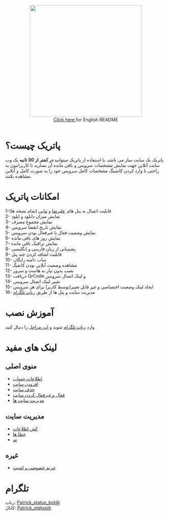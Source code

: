 <div align="center"><img src="https://raw.githubusercontent.com/Kup1ng/Patrick/main/images/patrick.png" width="350"></div>
<div align="center">
<a href="https://github.com/Kup1ng/Patrick/blob/main/README-en.md"> Click here </a> for English README
</div>
<br>

# پاتریک چیست؟
پاتریک یک سایت ساز می باشد، با استفاده از پاتریک میتوانید **در کمتر از 30 ثانیه** یک وب سایت آنلاین جهت نمایش مشخصات سرویس و باقی مانده آن بسازید تا کاربرانتون به راحتی با وارد کردن کانفینگ مشخصات کامل سرویس خود را به صورت کامل و آنلاین مشاهده بکنند.

# امکانات پاتریک
1-قابلیت اتصال به پنل های <a href="https://github.com/alireza0/x-ui">علیرضا</a> و <a href="https://github.com/MHSanaei/3x-ui">ثنایی</a> (تمام نسخه ها) <br>
 2- نمایش میزان دانلود و اپلود <br> 3- نمایش مجموع مصرف <br>
 4- نمایش تاریخ انقضا سرویس <br> 5- نمایش وضعیت فعال یا غیرفعال بودن سرویس <br> 6- نمایش روز های باقی مانده <br> 7- نمایش ترافیک باقی مانده <br> 8- پشتیبانی از  زبان فارسی و انگلیسی <br> 9- قابلیت اضافه کردن چند پنل <br> 10- ساب دامنه رایگان
<br> 11- مشاهده وضعیت آنلاین بودن کانفیگ  <br> 12- نصب بدون نیاز به هاست و سرور <br> 13- دریافت QrCode و لینک اتصال سرویس <br> ‌14- تغییر لینک اتصال سرویس <br> 15- ایجاد لینک وضعیت اختصاصی و غیر قابل تغییر(توسط کاربر) برای هر سرویس <br> 16- مدیریت سایت و پنل ها از طریق [ربات تلگرام](https://t.me/Patrick_Status_bot)

# آموزش نصب
وارد [ربات تلگرام](https://t.me/Patrick_Status_bot)
 شوید و [این مراحل](https://github.com/Kup1ng/Patrick/blob/main/main-menu/add-site.md) را دنبال کنید

# لینک های مفید
## منوی اصلی
- [اطلاعات حساب](https://github.com/Kup1ng/Patrick/blob/main/main-menu/Account-info.md)
- [افزودن سایت](https://github.com/Kup1ng/Patrick/blob/main/main-menu/add-site.md)
- [حذف سایت](https://github.com/Kup1ng/Patrick/blob/main/main-menu/delete-site.md)
- [فعال و غیرفعال کردن سایت](https://github.com/Kup1ng/Patrick/blob/main/main-menu/enable-%26-disable-site.md)
- [مدیریت سایت ها](https://github.com/Kup1ng/Patrick/blob/main/main-menu/site-management.md)
## مدیریت سایت
- [کَش اطلاعات](https://github.com/Kup1ng/Patrick/blob/main/management-site/data-cache.md)
- [خطا ها](https://github.com/Kup1ng/Patrick/blob/main/management-site/errors.md)
- [تم](https://github.com/Kup1ng/Patrick/blob/main/management-site/theme.md)
## غیره
- [حریم خصوصی و امنیت](https://github.com/Kup1ng/Patrick/blob/main/privacy-&-security.md)

# تلگرام
ربات: [Patrick_status_bot@](https://t.me/Patrick_Status_bot)
<br>
کانال: [Patrick_status@](https://t.me/Patrick_status)
